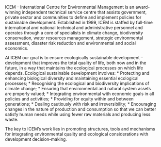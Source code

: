 ICEM – International Centre for Environmental Management is an award-winning independent technical service centre that assists government, private sector and communities to define and implement policies for sustainable development. Established in 1999, ICEM is staffed by full-time international and national technical and administrative personnel and operates through a core of specialists in climate change, biodiversity conservation, water resources management, strategic environmental assessment, disaster risk reduction and environmental and social economics.

At ICEM our goal is to ensure ecologically sustainable development – development that improves the total quality of life, both now and in the future, in a way that maintains the ecological processes on which life depends. Ecological sustainable development involves:
    * Protecting and enhancing biological diversity and maintaining essential ecological processes;
    * Recognising the ecological and biodiversity implications of climate change;
    * Ensuring that environmental and natural system assets are properly valued;
    * Integrating environmental with economic goals in all policies and activities;
    * Providing for equity within and between generations;
    * Dealing cautiously with risk and irreversibility;
    * Encouraging changes in the nature of production and consumption so that we can better satisfy human needs while using fewer raw materials and producing less waste.

The key to ICEM’s work lies in promoting structures, tools and mechanisms for integrating environmental quality and ecological considerations with development decision-making.
